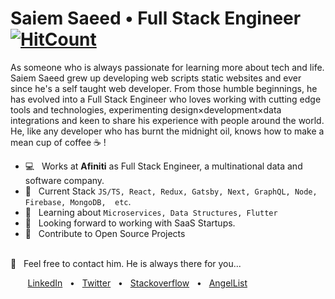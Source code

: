 # Saiem Saeed • Full Stack Engineer [![HitCount](http://hits.dwyl.com/saiemsaeed/saiemsaeed.svg)](http://hits.dwyl.com/saiemsaeed/saiemsaeed)

As someone who is always passionate for learning more about tech and life. Saiem Saeed grew up developing web scripts static websites and ever since he's a self taught web developer. From those humble beginnings, he has evolved into a Full Stack Engineer who loves working with cutting edge tools and technologies, experimenting design×development×data integrations and keen to share his experience with people around the world. He, like any developer who has burnt the midnight oil, knows how to make a mean cup of coffee ☕️ ! 

  * 💻 &nbsp; Works at **Afiniti** as Full Stack Engineer, a multinational data and software company.
  * 💬 &nbsp; Current Stack `JS/TS, React, Redux, Gatsby, Next, GraphQL, Node, Firebase, MongoDB,  etc`.
  * 📖 &nbsp; Learning about `Microservices, Data Structures, Flutter`
  * 👀 &nbsp; Looking forward to working with SaaS Startups.
  * 🤝 &nbsp; Contribute to Open Source Projects

<br />
📩 &nbsp; Feel free to contact him. He is always there for you...

&nbsp; &nbsp; &nbsp; &nbsp;[LinkedIn](https://www.linkedin.com/in/saiemsaeed/) &nbsp; • &nbsp; [Twitter](https://twitter.com/saiemsaeed) &nbsp; • &nbsp; [Stackoverflow](https://stackoverflow.com/users/8945777/saiem-saeed) &nbsp; • &nbsp; [AngelList](https://angel.co/u/saiemsaeed) 
